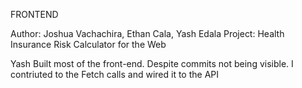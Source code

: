 FRONTEND

Author: Joshua Vachachira, Ethan Cala, Yash Edala Project: Health Insurance Risk Calculator for the Web



Yash Built most of the front-end. Despite commits not being visible. I contriuted to the Fetch calls and wired it to the API
